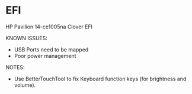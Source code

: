 # EFI
HP Pavilion 14-ce1005na Clover EFI 

KNOWN ISSUES:
- USB Ports need to be mapped
- Poor power management

NOTES: 
- Use BetterTouchTool to fix Keyboard function keys (for brightness and volume).
